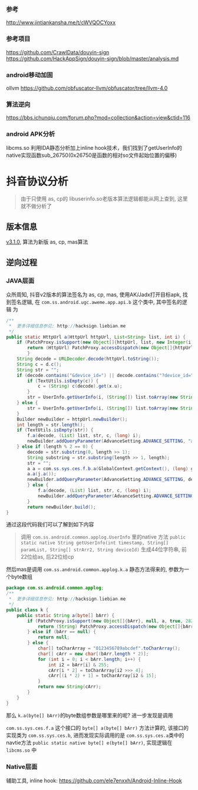 ### 参考
http://www.jintiankansha.me/t/cWVQOCYoxx

### 参考项目
https://github.com/CrawlData/douyin-sign
https://github.com/HackAppSign/douyin-sign/blob/master/analysis.md



### android移动加固
ollvm
https://github.com/obfuscator-llvm/obfuscator/tree/llvm-4.0


### 算法逆向
https://bbs.ichunqiu.com/forum.php?mod=collection&action=view&ctid=116


### android APK分析
libcms.so
利用IDA静态分析加上inline hook技术，我们找到了getUserInfo的native实现函数sub_26750(0x26750是函数的相对so文件起始位置的偏移)







抖音协议分析
==========

> 由于只使用 as, cp的 libuserinfo.so老版本算法逻辑都能从网上查到, 这里就不做分析了 

## 版本信息

[v3.1.0](https://share.weiyun.com/5nuuGx4), 算法为新版 as, cp, mas算法

## 逆向过程

### JAVA层面

众所周知, 抖音v2版本的算法签名为  as, cp, mas, 使用AK/Jadx打开目标apk, 找到签名逻辑, 在 `com.ss.android.ugc.aweme.app.api.b` 这个类中, 其中签名的逻辑
为

```java
/**
 *  更多详细信息参见: http://hacksign.liebian.me
 */
public static HttpUrl a(HttpUrl httpUrl, List<String> list, int i) {
    if (PatchProxy.isSupport(new Object[]{httpUrl, list, new Integer(i)}, null, a, true, 4541, new Class[]{HttpUrl.class, List.class, Integer.TYPE}, HttpUrl.class)) {
        return (HttpUrl) PatchProxy.accessDispatch(new Object[]{httpUrl, list, new Integer(i)}, null, a, true, 4541, new Class[]{HttpUrl.class, List.class, Integer.TYPE}, HttpUrl.class);
        }
    String decode = URLDecoder.decode(httpUrl.toString());
    String c = d.c();
    String str = "";
    if (decode.contains("&device_id=") || decode.contains("?device_id=")) {
        if (TextUtils.isEmpty(c)) {
            c = (String) c(decode).get(x.u);
        }
        str = UserInfo.getUserInfo(i, (String[]) list.toArray(new String[list.size()]), null, c);
    } else {
        str = UserInfo.getUserInfo(i, (String[]) list.toArray(new String[list.size()]), null, "");
    }
    Builder newBuilder = httpUrl.newBuilder();
    int length = str.length();
    if (TextUtils.isEmpty(str)) {
        f.a(decode, (List) list, str, c, (long) i);
        newBuilder.addQueryParameter(AdvanceSetting.ADVANCE_SETTING, "a1iosdfgh").addQueryParameter("cp", "androide1");
    } else if (length % 2 == 0) {
        decode = str.substring(0, length >> 1);
        String substring = str.substring(length >> 1, length);
        str = "";
        a a = com.ss.sys.ces.f.b.a(GlobalContext.getContext(), (long) g.B().m());
        a.a(j.a());
        newBuilder.addQueryParameter(AdvanceSetting.ADVANCE_SETTING, decode).addQueryParameter("cp", substring).addQueryParameter("mas", k.a(a.a(decode.getBytes())));
        } else {
            f.a(decode, (List) list, str, c, (long) i);
            newBuilder.addQueryParameter(AdvanceSetting.ADVANCE_SETTING, "a1qwert123").addQueryParameter("cp", "cbfhckdckkde1");
        }
        return newBuilder.build();
}
```

通过这段代码我们可以了解到如下内容

> 调用 `com.ss.android.common.applog.UserInfo` 里的native 方法 `public static native String getUserInfo(int timestamp, String[] paramList, String[] strArr2, String deviceId)` 生成44位字符串, 前 22位给as, 后22位给cp
 
然后mas是调用 `com.ss.android.common.applog.k.a` 静态方法得来的, 参数为一个byte数组

```java
package com.ss.android.common.applog;
/**
 *  更多详细信息参见: http://hacksign.liebian.me
 */
public class k {
    public static String a(byte[] bArr) {
        if (PatchProxy.isSupport(new Object[]{bArr}, null, a, true, 282, new Class[]{byte[].class}, String.class)) {
            return (String) PatchProxy.accessDispatch(new Object[]{bArr}, null, a, true, 282, new Class[]{byte[].class}, String.class);
        } else if (bArr == null) {
            return null;
        } else {
            char[] toCharArray = "0123456789abcdef".toCharArray();
            char[] cArr = new char[(bArr.length * 2)];
            for (int i = 0; i < bArr.length; i++) {
                int i2 = bArr[i] & 255;
                cArr[i * 2] = toCharArray[i2 >>> 4];
                cArr[(i * 2) + 1] = toCharArray[i2 & 15];
            }
            return new String(cArr);
        }
    }
}
```

那么 `k.a(byte[] bArr)`的byte数组参数是哪里来的呢? 进一步发现是调用

`com.ss.sys.ces.f.a` 这个接口的 `byte[] a(byte[] bArr)` 方法计算的, 该接口的实现类为 `com.ss.sys.ces.b`, 进而发现实际调用的是 `com.ss.sys.ces.a`类中的navtie方法 `public static native byte[] e(byte[] bArr)`, 实现逻辑在 `libcms.so` 中


### Native层面

辅助工具, inline hook:
https://github.com/ele7enxxh/Android-Inline-Hook
